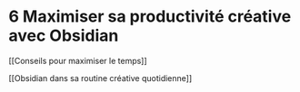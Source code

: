 # 6 Maximiser sa productivité créative avec Obsidian

[[Conseils pour maximiser le temps]]

[[Obsidian dans sa routine créative quotidienne]]